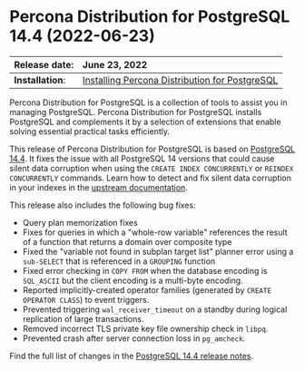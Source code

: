 # Percona Distribution for PostgreSQL 14.4 (2022-06-23)


| Release date:     | June 23, 2022                                                    |
|:--------------|:----------------------------------------------------------------|
| **Installation**: | [Installing Percona Distribution for PostgreSQL](installing.md) |


Percona Distribution for PostgreSQL is a collection of tools to assist you in managing PostgreSQL. Percona Distribution for PostgreSQL
installs PostgreSQL and complements it by a selection of extensions that
enable solving essential practical tasks efficiently.

This release of Percona Distribution for PostgreSQL is based on [PostgreSQL 14.4](https://www.postgresql.org/docs/release/14.4/). It fixes the issue with all PostgreSQL 14 versions that could cause silent data corruption when using the `CREATE INDEX CONCURRENTLY` or `REINDEX CONCURRENTLY` commands. Learn how to detect and fix silent data corruption in your indexes in the [upstream documentation](https://www.postgresql.org/about/news/postgresql-144-released-2470/).

This release also includes the following bug fixes:

* Query plan memorization fixes
* Fixes for queries in which a "whole-row variable" references the result of a function that returns a domain over composite type
* Fixed the "variable not found in subplan target list" planner error using a `sub-SELECT` that is referenced in a `GROUPING` function
* Fixed error checking in `COPY FROM` when the database encoding is `SQL_ASCII` but the client encoding is a multi-byte encoding.
* Reported implicitly-created operator families (generated by `CREATE OPERATOR CLASS`) to event triggers.
* Prevented triggering `wal_receiver_timeout` on a standby during logical replication of large transactions.
* Removed incorrect TLS private key file ownership check in `libpq`.
* Prevented crash after server connection loss in `pg_amcheck`.

Find the full list of changes in the [PostgreSQL 14.4 release notes](https://www.postgresql.org/docs/release/14.4/). 


